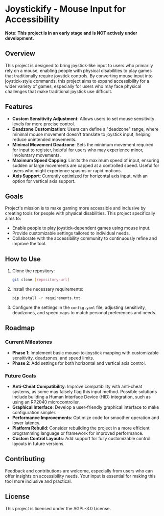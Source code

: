 # Joystickify - Mouse Input for Accessibility

**Note: This project is in an early stage and is **NOT** actively under development.**

## Overview

This project is designed to bring joystick-like input to users who primarily rely on a mouse, enabling people with physical disabilities to play games that traditionally require joystick controls. By converting mouse input into joystick-style commands, this project aims to expand accessibility for a wider variety of games, especially for users who may face physical challenges that make traditional joystick use difficult.

## Features

- **Custom Sensitivity Adjustment**: Allows users to set mouse sensitivity levels for more precise control.
- **Deadzone Customization**: Users can define a "deadzone" range, where minimal mouse movement doesn’t translate to joystick input, helping reduce unintended movements.
- **Minimal Movement Deadzone**: Sets the minimum movement required for input to register, helpful for users who may experience minor, involuntary movements.
- **Maximum Speed Capping**: Limits the maximum speed of input, ensuring sudden or large movements are capped at a controlled speed. Useful for users who might experience spasms or rapid motions.
- **Axis Support**: Currently optimized for horizontal axis input, with an option for vertical axis support.

## Goals

Project's mission is to make gaming more accessible and inclusive by creating tools for people with physical disabilities. This project specifically aims to:

- Enable people to play joystick-dependent games using mouse input.
- Provide customizable settings tailored to individual needs.
- Collaborate with the accessibility community to continuously refine and improve the tool.

## How to Use

1. Clone the repository:
   ```bash
   git clone [repository-url]
   ```
2. Install the necessary requirements:
   ```bash
   pip install -r requirements.txt
   ```
3. Configure the settings in the `config.yaml` file, adjusting sensitivity, deadzones, and speed caps to match personal preferences and needs.

## Roadmap

### Current Milestones

- **Phase 1**: Implement basic mouse-to-joystick mapping with customizable sensitivity, deadzones, and speed limits.
- **Phase 2**: Add settings for both horizontal and vertical axis control.

### Future Goals

- **Anti-Cheat Compatibility**: Improve compatibility with anti-cheat systems, as some may falsely flag this input method. Possible solutions include building a Human Interface Device (HID) integration, such as using an RP2040 microcontroller.
- **Graphical Interface**: Develop a user-friendly graphical interface to make configuration simpler.
- **Performance Improvements**: Optimize code for smoother operation and lower latency.
- **Platform Rebuild**: Consider rebuilding the project in a more efficient programming language or framework for improved performance.
- **Custom Control Layouts**: Add support for fully customizable control layouts in future versions.

## Contributing

Feedback and contributions are welcome, especially from users who can offer insights on accessibility needs. Your input is essential for making this tool more inclusive and practical.

## License

This project is licensed under the AGPL-3.0 License.
